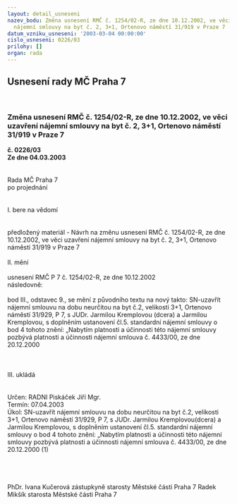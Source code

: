```yaml
---
layout: detail_usneseni
nazev_bodu: Změna usnesení RMČ č. 1254/02-R, ze dne 10.12.2002, ve věci  uzavření
  nájemní smlouvy na byt č. 2, 3+1, Ortenovo náměstí 31/919 v Praze 7
datum_vzniku_usneseni: '2003-03-04 00:00:00'
cislo_usneseni: 0226/03
prilohy: []
organ: rada
---
```

<div id="ucUsn_pList" class="usn">
	<span><h2>Usnesení rady MČ Praha 7 </h2>
<br></span><div class="standBody">
<span><h3>Změna usnesení RMČ č. 1254/02-R, ze dne 10.12.2002, ve věci  uzavření nájemní smlouvy na byt č. 2, 3+1, Ortenovo náměstí 31/919 v Praze 7</h3></span><div class="center">
		<strong>č. 0226/03</strong><br>
	</div>
<div class="center">
		<strong>Ze dne 04.03.2003</strong><br><br>
	</div>
<br>Rada MČ Praha 7<br>po projednání<br><br><br>I.	bere na vědomí<br><br> <br>předložený materiál - Návrh na změnu usnesení RMČ č. 1254/02-R, ze dne 10.12.2002, ve věci  uzavření nájemní smlouvy na byt č. 2, 3+1, Ortenovo náměstí 31/919 v Praze 7<br><br>II.	mění <br><br>usnesení RMČ P 7 č. 1254/02-R, ze dne 10.12.2002<br>následovně:<br><br>bod III., odstavec 9., se mění z původního textu na nový takto: SN-uzavřít nájemní smlouvu na dobu neurčitou na byt č.2, velikosti 3+1, Ortenovo náměstí 31/929, P 7, s JUDr. Jarmilou Kremplovou (dcera) a Jarmilou Kremplovou, s doplněním ustanovení čl.5. standardní nájemní smlouvy o bod 4 tohoto znění: „Nabytím platnosti a účinnosti této nájemní smlouvy pozbývá platnosti a účinnosti nájemní smlouva č. 4433/00, ze dne 20.12.2000<br><br><br><br>III.	ukládá <br><br> <br>Určen:	RADNI Piskáček Jiří Mgr.<br>Termín: 07.04.2003<br>Úkol:	SN-uzavřít nájemní smlouvu na dobu neurčitou na byt č.2, velikosti 3+1, Ortenovo náměstí 31/929, P 7, s JUDr. Jarmilou Kremplovou(dcera) a Jarmilou Kremplovou, s doplněním ustanovení čl.5. standardní nájemní smlouvy o bod 4 tohoto znění: „Nabytím platnosti a účinnosti této nájemní smlouvy pozbývá platnosti a účinnosti nájemní smlouva č. 4433/00, ze dne 20.12.2000 (1)<br> <br>  <br> <br>	<br>PhDr. Ivana Kučerová zástupkyně starosty Městské části Praha 7	 Radek Mikšík starosta Městské části Praha 7<br>	<br><br>
</div>
</div>